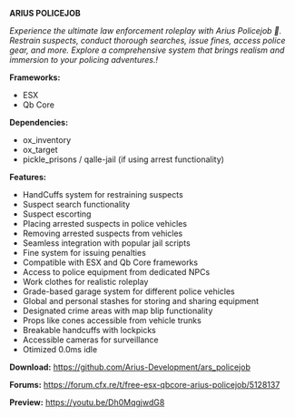  **ARIUS POLICEJOB**

*Experience the ultimate law enforcement roleplay with Arius Policejob 👮. Restrain suspects, conduct thorough searches, issue fines, access police gear, and more. Explore a comprehensive system that brings realism and immersion to your policing adventures.!*

 **Frameworks:**
- ESX
 - Qb Core
 
 **Dependencies:**
 - ox_inventory
 - ox_target
 - pickle_prisons / qalle-jail (if using arrest functionality)

 **Features:**
 - HandCuffs system for restraining suspects
 - Suspect search functionality
 - Suspect escorting
 - Placing arrested suspects in police vehicles
 - Removing arrested suspects from vehicles
 - Seamless integration with popular jail scripts
 - Fine system for issuing penalties
 - Compatible with ESX and Qb Core frameworks
 - Access to police equipment from dedicated NPCs
 - Work clothes for realistic roleplay
 - Grade-based garage system for different police vehicles
 - Global and personal stashes for storing and sharing equipment
 - Designated crime areas with map blip functionality
 - Props like cones accessible from vehicle trunks
 - Breakable handcuffs with lockpicks
 - Accessible cameras for surveillance
 - Otimized 0.0ms idle
 
 **Download:**
 https://github.com/Arius-Development/ars_policejob
  
 **Forums:**
  https://forum.cfx.re/t/free-esx-qbcore-arius-policejob/5128137

 **Preview:**
  https://youtu.be/Dh0MqgjwdG8
